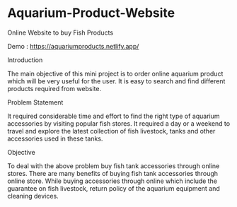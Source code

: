 # Aquarium-Product-Website
Online Website to buy Fish Products

Demo : https://aquariumproducts.netlify.app/

Introduction

The main objective of this mini project is to order online aquarium product which will be very useful for the user. It is easy to search and find different products required from website. 

Problem Statement

It required considerable time and effort to find the right type of aquarium accessories by visiting popular fish stores. It required a day or a weekend to travel and explore the latest collection of fish livestock, tanks and other accessories used in these tanks.

Objective

To deal with the above problem buy fish tank accessories through online stores. There are many benefits of buying fish tank accessories through online store. While buying accessories through online which include the guarantee on fish livestock, return policy of the aquarium equipment and cleaning devices.
